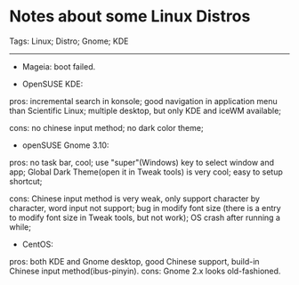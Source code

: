 # Notes about some Linux Distros
Tags: Linux; Distro; Gnome; KDE

------

* Mageia: boot failed.

* OpenSUSE KDE: 

pros: incremental search in konsole;
      good navigation in application menu than Scientific Linux;
      multiple desktop, but only KDE and iceWM available;

cons: no chinese input method;
      no dark color theme;

* openSUSE Gnome 3.10: 

pros: no task bar, cool;
      use "super"(Windows) key to select window and app;
      Global Dark Theme(open it in Tweak tools) is very cool;
      easy to setup shortcut;

cons: Chinese input method is very weak, only support character by character, word input not support;
      bug in modify font size (there is a entry to modify font size in Tweak tools, but not work);
      OS crash after running a while;

* CentOS: 

pros: both KDE and Gnome desktop, good Chinese support, build-in Chinese input method(ibus-pinyin).
cons: Gnome 2.x looks old-fashioned.
